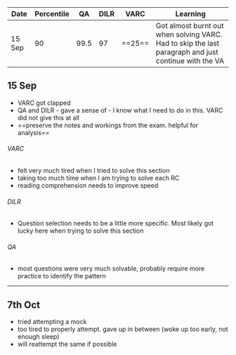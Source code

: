 
| Date   | Percentile | QA   | DILR | VARC   | Learning                                                                                             |
| ------ | ---------- | ---- | ---- | ------ | ---------------------------------------------------------------------------------------------------- |
| 15 Sep | 90         | 99.5 | 97   | ==25== | Got almost burnt out when solving VARC. Had to skip the last paragraph and just continue with the VA |

## 15 Sep
- VARC got clapped
- QA and DILR - gave a sense of - I know what I need to do in this. VARC did not give this at all
- ==preserve the notes and workings from the exam. helpful for analysis==
###### VARC
- felt very much tired when I tried to solve this section
- taking too much time when I am trying to solve each RC
- reading comprehension needs to improve speed
###### DILR
- Question selection needs to be a little more specific. Most likely got lucky here when trying to solve this section
###### QA
- most questions were very much solvable, probably require more practice to identify the pattern
---

## 7th Oct
- tried attempting a mock
- too tired to properly attempt. gave up in between (woke up too early, not enough sleep)
- will reattempt the same if possible